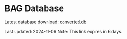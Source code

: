 # BAG Database

Latest database download: [converted.db](https://filebin.net//converted.db)

Last updated: 2024-11-06
Note: This link expires in 6 days.
